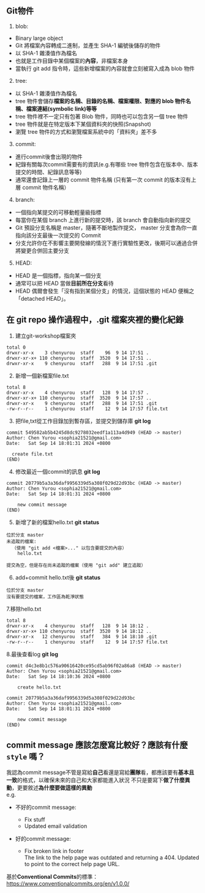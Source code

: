 Git物件
---

1. blob:
- Binary large object
- Git 將檔案內容轉成二進制，並產生 SHA-1 編號後儲存的物件
- 以 SHA-1 雜湊值作為檔名
- 也就是工作目錄中某個檔案的**內容**，非檔案本身
- 當執行 git add 指令時，這些新增檔案的內容就會立刻被寫入成為 blob 物件
  
2. tree: 
- 以 SHA-1 雜湊值作為檔名
- tree 物件會儲存**檔案的名稱、目錄的名稱、檔案權限、對應的 blob 物件名稱、檔案連結(symbolic link)等等**
- tree 物件裡不一定只有包著 Blob 物件，同時也可以包含另一個 tree 物件
- tree 物件就是在特定版本下某個資料夾的快照(Snapshot)
- 瀏覽 tree 物件的方式和瀏覽檔案系統中的「資料夾」差不多

3. commit:
- 進行commit後會出現的物件
- 紀錄有關每次commit需要有的資訊(e.g.有哪些 tree 物件包含在版本中、版本提交的時間、紀錄訊息等等)
- 通常還會記錄上一層的 commit 物件名稱 (只有第一次 commit 的版本沒有上層 commit 物件名稱）

4. branch: 
- 一個指向某提交的可移動輕量級指標
- 每當你在某個 branch 上進行新的提交時，該 branch 會自動指向新的提交
- Git 預設分支名稱是 master，隨著不斷地製作提交， master 分支會為你一直指向該分支最後一次提交的 Commit
- 分支允許你在不影響主要開發線的情況下進行實驗性更改，後期可以通過合併將變更合併回主要分支

5. HEAD:
- HEAD 是一個指標，指向某一個分支
- 通常可以把 HEAD 當做**目前所在分支**看待
- HEAD 偶爾會發生「沒有指到某個分支」的情況，這個狀態的 HEAD 便稱之「detached HEAD」。


在 git repo 操作過程中，.git 檔案夾裡的變化紀錄
---

1. 建立git-workshop檔案夾
```
total 0
drwxr-xr-x    3 chenyurou  staff    96  9 14 17:51 .
drwxr-xr-x+ 110 chenyurou  staff  3520  9 14 17:51 ..
drwxr-xr-x    9 chenyurou  staff   288  9 14 17:51 .git
```

2. 新增一個新檔案file.txt
```
total 8
drwxr-xr-x    4 chenyurou  staff   128  9 14 17:57 .
drwxr-xr-x+ 110 chenyurou  staff  3520  9 14 17:57 ..
drwxr-xr-x    9 chenyurou  staff   288  9 14 17:51 .git
-rw-r--r--    1 chenyurou  staff    12  9 14 17:57 file.txt
```

3. 把file,txt從工作目錄加到暫存區，並提交到儲存庫
**git log**
```
commit 549582ab5b4245d8dc9278032eedf1a113a4d949 (HEAD -> master)
Author: Chen Yurou <sophia21521@gmail.com>
Date:   Sat Sep 14 18:01:31 2024 +0800

  create file.txt
(END)
```


4. 修改最近一個commit的訊息
**git log**
```
commit 20779b5a3a36daf9956339d5a308f029d22d93bc (HEAD -> master)
Author: Chen Yurou <sophia21521@gmail.com>
Date:   Sat Sep 14 18:01:31 2024 +0800

    new commit message
(END)
```


5. 新增了新的檔案hello.txt
**git status**
```
位於分支 master
未追蹤的檔案:
  （使用 "git add <檔案>..." 以包含要提交的內容）
	hello.txt

提交為空，但是存在尚未追蹤的檔案（使用 "git add" 建立追蹤）
```

6. add+commit hello.txt後
**git status**
```
位於分支 master
沒有要提交的檔案，工作區為乾淨狀態
```

7.移除hello.txt
```
total 8
drwxr-xr-x    4 chenyurou  staff   128  9 14 18:12 .
drwxr-xr-x+ 110 chenyurou  staff  3520  9 14 18:12 ..
drwxr-xr-x   12 chenyurou  staff   384  9 14 18:10 .git
-rw-r--r--    1 chenyurou  staff    12  9 14 17:57 file.txt
```

8.最後查看log
**git log**
```
commit d4c3e8b1c576a90616420ce95cd5ab96f02a86a8 (HEAD -> master)
Author: Chen Yurou <sophia21521@gmail.com>
Date:   Sat Sep 14 18:10:36 2024 +0800

    create hello.txt

commit 20779b5a3a36daf9956339d5a308f029d22d93bc
Author: Chen Yurou <sophia21521@gmail.com>
Date:   Sat Sep 14 18:01:31 2024 +0800

    new commit message
(END)
```

commit message 應該怎麼寫比較好？應該有什麼 `style` 嗎？
---
我認為commit message不管是寫給**自己**看還是寫給**團隊**看，都應該要有**基本且一致**的格式，以確保未來的自己和大家都能進入狀況
不只是要寫下**做了什麼異動**，更要敘述**為什麼要做這樣的異動**<br>
e.g.
- 不好的commit message:
  - Fix stuff
  - Updated email validation
    
- 好的commit message:
  - Fix broken link in footer<br>The link to the help page was outdated and returning a 404. Updated to point to the correct help page URL.


基於**Conventional Commits**的標準：
<https://www.conventionalcommits.org/en/v1.0.0/>




